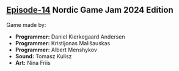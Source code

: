 ﻿## [Episode-14](https://www.youtube.com/watch?v=fNp0On5zK_8) Nordic Game Jam 2024 Edition
Game made by:
- **Programmer:** Daniel Kierkegaard Andersen
- **Programmer:** Kristijonas Mališauskas
- **Programmer:** Albert Menshykov
- **Sound:** Tomasz Kulisz
- **Art:** Nina Friis